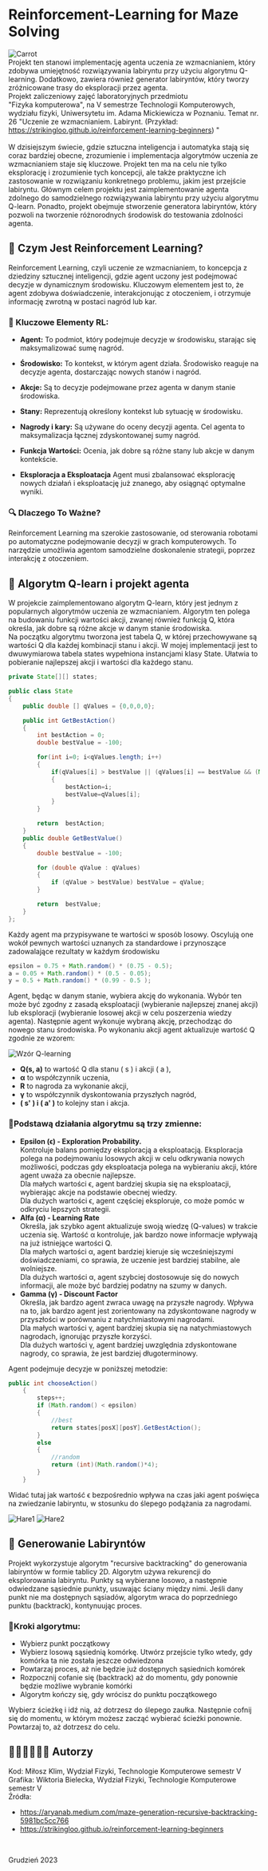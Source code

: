 # Reinforcement-Learning for Maze Solving
![Carrot](gfx/carrot.png)
<br />
Projekt ten stanowi implementację agenta uczenia ze wzmacnianiem, który zdobywa umiejętność rozwiązywania labiryntu przy użyciu algorytmu Q-learning. Dodatkowo, zawiera również generator labiryntów, który tworzy zróżnicowane trasy do eksploracji przez agenta.
<br />
Projekt zaliczeniowy zajęć laboratoryjnych przedmiotu "Fizyka komputerowa", na V semestrze Technologii Komputerowych, wydziału fizyki, Uniwersytetu im. Adama Mickiewicza w Poznaniu. Temat nr. 26 "Uczenie ze wzmacnianiem. Labirynt. (Przykład: https://strikingloo.github.io/reinforcement-learning-beginners) "
<br />
<br />
W dzisiejszym świecie, gdzie sztuczna inteligencja i automatyka stają się coraz bardziej obecne, zrozumienie i implementacja algorytmów uczenia ze wzmacnianiem staje się kluczowe. Projekt ten ma na celu nie tylko eksplorację i zrozumienie tych koncepcji, ale także praktyczne ich zastosowanie w rozwiązaniu konkretnego problemu, jakim jest przejście labiryntu.
Głównym celem projektu jest zaimplementowanie agenta zdolnego do samodzielnego rozwiązywania labiryntu przy użyciu algorytmu Q-learn. Ponadto, projekt obejmuje stworzenie generatora labiryntów, który pozwoli na tworzenie różnorodnych środowisk do testowania zdolności agenta.

## 🚀 Czym Jest Reinforcement Learning?

Reinforcement Learning, czyli uczenie ze wzmacnianiem, to koncepcja z dziedziny sztucznej inteligencji, gdzie agent uczony jest podejmować decyzje w dynamicznym środowisku. Kluczowym elementem jest to, że agent zdobywa doświadczenie, interakcjonując z otoczeniem, i otrzymuje informację zwrotną w postaci nagród lub kar.

### 👾 Kluczowe Elementy RL:

- **Agent:** To podmiot, który podejmuje decyzje w środowisku, starając się maksymalizować sumę nagród.

- **Środowisko:** To kontekst, w którym agent działa. Środowisko reaguje na decyzje agenta, dostarczając nowych stanów i nagród.

- **Akcje:** Są to decyzje podejmowane przez agenta w danym stanie środowiska.

- **Stany:** Reprezentują określony kontekst lub sytuację w środowisku.

- **Nagrody i kary:** Są używane do oceny decyzji agenta. Cel agenta to maksymalizacja łącznej zdyskontowanej sumy nagród.

- **Funkcja Wartości:** Ocenia, jak dobre są różne stany lub akcje w danym kontekście.

- **Eksploracja a Eksploatacja** Agent musi zbalansować eksplorację nowych działań i eksploatację już znanego, aby osiągnąć optymalne wyniki.

### 🔍 Dlaczego To Ważne?

Reinforcement Learning ma szerokie zastosowanie, od sterowania robotami po automatyczne podejmowanie decyzji w grach komputerowych. To narzędzie umożliwia agentom samodzielne doskonalenie strategii, poprzez interakcję z otoczeniem.

## 📎 Algorytm Q-learn i projekt agenta
W projekcie zaimplementowano algorytm Q-learn, który jest jednym z popularnych algorytmów uczenia ze wzmacnianiem. Algorytm ten polega na budowaniu funkcji wartości akcji, zwanej również funkcją Q, która określa, jak dobre są różne akcje w danym stanie środowiska. <br />
Na początku algorytmu tworzona jest tabela Q, w której przechowywane są wartości Q dla każdej kombinacji stanu i akcji. W mojej implementacji jest to dwuwymiarowa tabela states wypełniona instancjami klasy State. Ułatwia to pobieranie najlepszej akcji i wartości dla każdego stanu.
```java
private State[][] states;
```
```java
public class State
{
    public double [] qValues = {0,0,0,0};

    public int GetBestAction()
    {
        int bestAction = 0;
        double bestValue = -100;

        for(int i=0; i<qValues.length; i++)
        {
            if(qValues[i] > bestValue || (qValues[i] == bestValue && (Math.random() > 0.5f)))
            {
                bestAction=i;
                bestValue=qValues[i];
            }
        }

        return  bestAction;
    }
    public double GetBestValue()
    {
        double bestValue = -100;

        for (double qValue : qValues)
        {
            if (qValue > bestValue) bestValue = qValue;
        }

        return  bestValue;
    }
};
```
Każdy agent ma przypisywane te wartości w sposób losowy. Oscylują one wokół pewnych wartości uznanych za standardowe i przynoszące zadowalające rezultaty w każdym środowisku
```java
epsilon = 0.75 + Math.random() * (0.75 - 0.5);
a = 0.05 + Math.random() * (0.5 - 0.05);
y = 0.5 + Math.random() * (0.99 - 0.5 );
```
Agent, będąc w danym stanie, wybiera akcję do wykonania. Wybór ten może być zgodny z zasadą eksploatacji (wybieranie najlepszej znanej akcji) lub eksploracji (wybieranie losowej akcji w celu poszerzenia wiedzy agenta). Następnie agent wykonuje wybraną akcję, przechodząc do nowego stanu środowiska. Po wykonaniu akcji agent aktualizuje wartość Q zgodnie ze wzorem:

![Wzór Q-learning](gfx/Q-learning-equation.svg)

- **Q(s, a)** to wartość Q dla stanu \( s \) i akcji \( a \),
- **α** to współczynnik uczenia,
- **R** to nagroda za wykonanie akcji,
- **γ**  to współczynnik dyskontowania przyszłych nagród,
- **\( s' \) i \( a' \)** to kolejny stan i akcja.

### 👾Podstawą działania algorytmu są trzy zmienne:

- **Epsilon (ϵ) - Exploration Probability.** <br />
Kontroluje balans pomiędzy eksploracją a eksploatacją. Eksploracja polega na podejmowaniu losowych akcji w celu odkrywania nowych możliwości, podczas gdy eksploatacja polega na wybieraniu akcji, które agent uważa za obecnie najlepsze.<br />
Dla małych wartości ϵ, agent bardziej skupia się na eksploatacji, wybierając akcje na podstawie obecnej wiedzy. <br />
Dla dużych wartości  ϵ, agent częściej eksploruje, co może pomóc w odkryciu lepszych strategii.
- **Alfa (α) - Learning Rate** <br />
Określa, jak szybko agent aktualizuje swoją wiedzę (Q-values) w trakcie uczenia się. Wartość  α kontroluje, jak bardzo nowe informacje wpływają na już istniejące wartości Q.<br />
Dla małych wartości α, agent bardziej kieruje się wcześniejszymi doświadczeniami, co sprawia, że uczenie jest bardziej stabilne, ale wolniejsze. <br />Dla dużych wartości α, agent szybciej dostosowuje się do nowych informacji, ale może być bardziej podatny na szumy w danych.
- **Gamma (γ) - Discount Factor** <br />
Określa, jak bardzo agent zwraca uwagę na przyszłe nagrody. Wpływa na to, jak bardzo agent jest zorientowany na zdyskontowane nagrody w przyszłości w porównaniu z natychmiastowymi nagrodami.<br />
Dla małych wartości  γ, agent bardziej skupia się na natychmiastowych nagrodach, ignorując przyszłe korzyści. <br />
Dla dużych wartości γ, agent bardziej uwzględnia zdyskontowane nagrody, co sprawia, że jest bardziej długoterminowy.

Agent podejmuje decyzje w poniższej metodzie:
```java
public int chooseAction()
    {
        steps++;
        if (Math.random() < epsilon)
        {
            //best
            return states[posX][posY].GetBestAction();
        }
        else
        {
            //random
            return (int)(Math.random()*4);
        }
    }
```
Widać tutaj jak wartość ϵ bezpośrednio wpływa na czas jaki agent poświęca na zwiedzanie labiryntu, w stosunku do ślepego podążania za nagrodami.

![Hare1](gfx/BabyKicajec0.png)
![Hare2](gfx/BabyKicajec1.png)

## 📎 Generowanie Labiryntów

Projekt wykorzystuje algorytm "recursive backtracking" do generowania labiryntów w formie tablicy 2D. Algorytm używa rekurencji do eksplorowania labiryntu. Punkty są wybierane losowo, a następnie odwiedzane sąsiednie punkty, usuwając ściany między nimi. Jeśli dany punkt nie ma dostępnych sąsiadów, algorytm wraca do poprzedniego punktu (backtrack), kontynuując proces.

### 👾Kroki algorytmu:
- Wybierz punkt początkowy
- Wybierz losową sąsiednią komórkę. Utwórz przejście tylko wtedy, gdy komórka ta nie została jeszcze odwiedzona
- Powtarzaj proces, aż nie będzie już dostępnych sąsiednich komórek
- Rozpocznij cofanie się (backtrack) aż do momentu, gdy ponownie będzie możliwe wybranie komórki
- Algorytm kończy się, gdy wrócisz do punktu początkowego

Wybierz ścieżkę i idź nią, aż dotrzesz do ślepego zaułka. Następnie cofnij się do momentu, w którym możesz zacząć wybierać ścieżki ponownie. Powtarzaj to, aż dotrzesz do celu.

## 👩🏽‍💻🧑🏽‍💻 Autorzy

Kod: Miłosz Klim, Wydział Fizyki, Technologie Komputerowe semestr V<br />
Grafika: Wiktoria Bielecka, Wydział Fizyki, Technologie Komputerowe semestr V<br />
Źródła:
- https://aryanab.medium.com/maze-generation-recursive-backtracking-5981bc5cc766
- https://strikingloo.github.io/reinforcement-learning-beginners 
<br />

Grudzień 2023